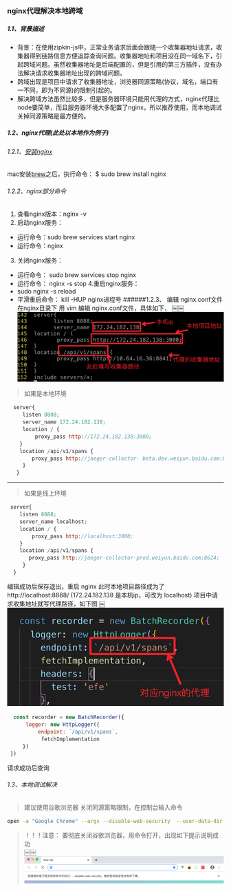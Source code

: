 ### nginx代理解决本地跨域

##### 1.1、背景描述
 * 背景：在使用zipkin-js中，正常业务请求后面会跟随一个收集器地址请求，收集器得到链路信息方便追踪查询问题。收集器地址和项目没在同一域名下，引起跨域问题。虽然收集器地址是后端配置的，但是引用的第三方插件，没有办法解决请求收集器地址出现的跨域问题。
 * 跨域出现是项目中请求了收集器地址，浏览器同源策略(协议，域名，端口有一不同，即为不同源)的限制引起的。
 * 解决跨域方法虽然比较多，但是服务器环境只能用代理的方式，nginx代理比node要简单，而且服务器环境大多配置了nginx，所以推荐使用，而本地调试关掉同源策略是最方便的。
##### 1.2、nginx代理(此处以本地作为例子)

###### 1.2.1、[安装nginx](https://segmentfault.com/a/1190000013781162)
mac安装[brew](https://brew.sh/index_zh-cn)之后，执行命令：
$ sudo brew install nginx
###### 1.2.2、nginx部分命令
 1. 查看nginx版本：nginx -v
 2. 启动nginx服务：
  * 运行命令：sudo brew services start nginx
  * 运行命令：nginx
 3. 关闭nginx服务：
 * 运行命令： sudo brew services stop nginx
 * 运行命令： nginx -s stop
      4.重启nginx服务：
 * sudo nginx -s reload
 * 平滑重启命令： kill -HUP nginx进程号
######1.2.3、 编辑 nginx.conf文件
在nginx目录下 用 vim 编辑  nginx.conf文件，具体如下，
￼￼![](image/4.15/2.png)
> 如果是本地环境
``` javascript
  server{
     listen 8888;
     server_name 172.24.182.138;
     location / {
         proxy_pass http://172.24.182.138:3000;
    }
    location /api/v1/spans {
        proxy_pass http://jaeger-collector- beta.dev.weiyun.baidu.com:8626;
     }
   }
   ```
   ---------
> 如果是线上环境
``` javascript
 server{
    listen 8888;
    server_name localhost;
    location / {
        proxy_pass http://localhost:3000;
    }
    location /api/v1/spans {
       proxy_pass http://jaeger-collector-prod.weiyun.baidu.com:8624;
     }
  }
  ```
编辑成功后保存退出，重启 nginx
此时本地项目路径成为了  http://localhost:8888/  (172.24.182.138
是本机ip，可改为 localhost)
项目中请求收集地址就写代理路径，如下图
￼![](image/4.15/3.png)
``` javascript
  const recorder = new BatchRecorder({
      logger: new HttpLogger({
          endpoint: `/api/v1/spans`,
           fetchImplementation
     })
 })
 ```
请求成功后查询
###### 1.3、本地调试解决
> 建议使用谷歌浏览器 关闭同源策略限制，在控制台输入命令
``` sh
open -a "Google Chrome" --args --disable-web-security  --user-data-dir
```
> ！！！注意： 要彻底关闭谷歌浏览器，用命令打开，出现如下提示说明成功   
￼￼![](image/4.15/1.png)
